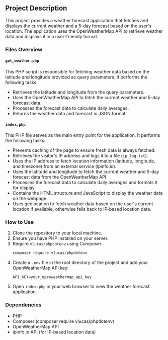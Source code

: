 ## Project Description

This project provides a weather forecast application that fetches and displays the current weather and a 5-day forecast based on the user's location. The application uses the OpenWeatherMap API to retrieve weather data and displays it in a user-friendly format.

### Files Overview

#### `get_weather.php`

This PHP script is responsible for fetching weather data based on the latitude and longitude provided as query parameters. It performs the following tasks:
- Retrieves the latitude and longitude from the query parameters.
- Uses the OpenWeatherMap API to fetch the current weather and 5-day forecast data.
- Processes the forecast data to calculate daily averages.
- Returns the weather data and forecast in JSON format.

#### `index.php`

This PHP file serves as the main entry point for the application. It performs the following tasks:
- Prevents caching of the page to ensure fresh data is always fetched.
- Retrieves the visitor's IP address and logs it to a file (`ip_log.txt`).
- Uses the IP address to fetch location information (latitude, longitude, and timezone) from an external service (ipinfo.io).
- Uses the latitude and longitude to fetch the current weather and 5-day forecast data from the OpenWeatherMap API.
- Processes the forecast data to calculate daily averages and formats it for display.
- Contains the HTML structure and JavaScript to display the weather data on the webpage.
- Uses geolocation to fetch weather data based on the user's current location if available, otherwise falls back to IP-based location data.

### How to Use

1. Clone the repository to your local machine.
2. Ensure you have PHP installed on your server.
3. Require `vlucas/phpdotenv` using Composer:
    ```sh
    composer require vlucas/phpdotenv
    ```
4. Create a `.env` file in the root directory of the project and add your OpenWeatherMap API key:
    ```env
    API_KEY=your_openweathermap_api_key
    ```         
5. Open `index.php` in your web browser to view the weather forecast application.

### Dependencies

- PHP
- Composer (composer require vlucas/phpdotenv)
- OpenWeatherMap API
- ipinfo.io API (for IP-based location data)

